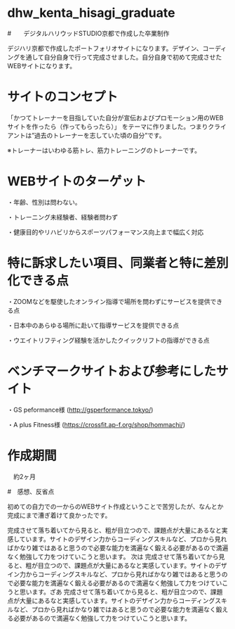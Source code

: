 # dhw_kenta_hisagi_graduate

#　　デジタルハリウッドSTUDIO京都で作成した卒業制作

デジハリ京都で作成したポートフォリオサイトになります。デザイン、コーディングを通して自分自身で行って完成させました。自分自身で初めて完成させたWEBサイトになります。

# サイトのコンセプト

「かつてトレーナーを目指していた自分が宣伝およびプロモーション用のWEBサイトを作ったら（作ってもらったら）」
をテーマに作りました。つまりクライアントは”過去のトレーナーを志していた頃の自分”です。

※トレーナーはいわゆる筋トレ、筋力トレーニングのトレーナーです。

# WEBサイトのターゲット

・年齢、性別は問わない。

・トレーニング未経験者、経験者問わず

・健康目的やリハビリからスポーツパフォーマンス向上まで幅広く対応

# 特に訴求したい項目、同業者と特に差別化できる点

・ZOOMなどを駆使したオンライン指導で場所を問わずにサービスを提供できる点

・日本中のあらゆる場所に赴いて指導サービスを提供できる点

・ウエイトリフティング経験を活かしたクイックリフトの指導ができる点

# ベンチマークサイトおよび参考にしたサイト

・GS peformance様 (http://gsperformance.tokyo/)

・A plus Fitness様 (https://crossfit.ap-f.org/shop/hommachi/)

# 作成期間

　約2ヶ月
 
#　感想、反省点
 
初めての自力での一からのWEBサイト作成ということで苦労したが、なんとか完成にまで漕ぎ着けて良かったです。

完成させて落ち着いてから見ると、粗が目立つので、課題点が大量にあるなと実感しています。サイトのデザイン力からコーディングスキルなど、プロから見ればかなり雑ではあると思うので必要な能力を満遍なく鍛える必要があるので満遍なく勉強して力をつけていこうと思います。
次は
完成させて落ち着いてから見ると、粗が目立つので、課題点が大量にあるなと実感しています。サイトのデザイン力からコーディングスキルなど、プロから見ればかなり雑ではあると思うので必要な能力を満遍なく鍛える必要があるので満遍なく勉強して力をつけていこうと思います。ざあ
完成させて落ち着いてから見ると、粗が目立つので、課題点が大量にあるなと実感しています。サイトのデザイン力からコーディングスキルなど、プロから見ればかなり雑ではあると思うので必要な能力を満遍なく鍛える必要があるので満遍なく勉強して力をつけていこうと思います。
 

